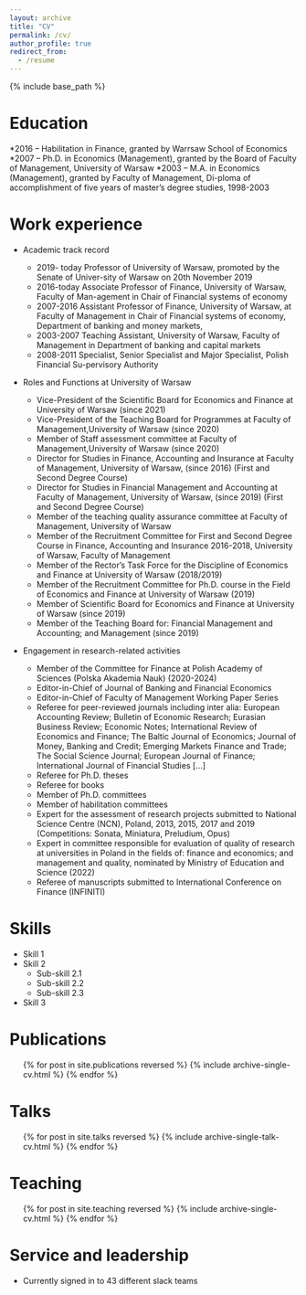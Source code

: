 ```yaml
---
layout: archive
title: "CV"
permalink: /cv/
author_profile: true
redirect_from:
  - /resume
---
```


{% include base_path %}

Education
======
*2016 – Habilitation in Finance, granted by Warrsaw School of Economics 
*2007 – Ph.D. in Economics (Management), granted by the Board of Faculty of Management, University of Warsaw
*2003 – M.A. in Economics (Management), granted by Faculty of Management, Di-ploma of accomplishment of five years of master’s degree studies, 1998-2003


Work experience
======
* Academic track record
  * 2019- today Professor of University of Warsaw, promoted by the Senate of Univer-sity of Warsaw on 20th November 2019
  * 2016-today Associate Professor of Finance, University of Warsaw, Faculty of Man-agement in Chair of Financial systems of economy
  * 2007-2016 Assistant Professor of Finance, University of Warsaw, at Faculty of Management in Chair of Financial systems of economy, Department of banking and money markets,
  * 2003-2007 Teaching Assistant, University of Warsaw, Faculty of Management in Department of banking and capital markets
  * 2008-2011 Specialist, Senior Specialist and Major  Specialist, Polish Financial Su-pervisory Authority


* Roles and Functions at University of Warsaw
  * Vice-President of the Scientific Board for Economics and Finance at University of Warsaw (since 2021)
  * Vice-President of the Teaching Board for Programmes at Faculty of Management,University of Warsaw (since 2020)
  * Member of Staff assessment committee at Faculty of Management,University of Warsaw (since 2020)
  * Director for Studies in Finance, Accounting and Insurance at Faculty of Management, University of Warsaw,  (since 2016) (First and Second Degree Course)
  * Director for Studies in Financial Management and Accounting at Faculty of Management, University of Warsaw,  (since 2019) (First and Second Degree Course)
  * Member of the teaching quality assurance committee at Faculty of Management, University of Warsaw
  * Member of the Recruitment Committee for First and Second Degree Course in Finance, Accounting and Insurance 2016-2018, University of Warsaw, Faculty of Management
  * Member of  the Rector’s Task Force for the Discipline of Economics and Finance at University of Warsaw (2018/2019)
  * Member of the Recruitment Committee for Ph.D. course in the Field of Economics and Finance at University of Warsaw  (2019)
  * Member of Scientific Board for Economics and Finance at University of Warsaw (since 2019)
  * Member of the Teaching Board for: Financial Management and Accounting; and Management (since 2019) 


* Engagement in research-related activities
  * Member of the Committee for Finance at Polish Academy of Sciences (Polska Akademia Nauk) (2020-2024)
  * Editor-in-Chief of Journal of Banking and Financial Economics
  * Editor-in-Chief of Faculty of Management Working Paper Series
  * Referee for peer-reviewed journals including inter alia: European Accounting Review; Bulletin of Economic Research; Eurasian Business Review; Economic Notes; International Review of Economics and Finance; The Baltic Journal of Economics; Journal of Money, Banking and Credit; Emerging Markets Finance and Trade; The Social Science Journal; European Journal of Finance; International Journal of Financial Studies [...]
  * Referee for Ph.D. theses
  * Referee for books
  * Member of Ph.D. committees
  * Member of habilitation committees
  * Expert for the assessment of research projects submitted to National Science Centre (NCN), Poland, 2013, 2015, 2017 and 2019 (Competitions: Sonata, Miniatura, Preludium, Opus)
  * Expert in committee responsible for evaluation of quality of research at universities in Poland in the fields of: finance and economics; and management and quality, nominated by Ministry of Education and Science (2022)
  * Referee of manuscripts submitted to International Conference on Finance (INFINITI)
  
Skills
======
* Skill 1
* Skill 2
  * Sub-skill 2.1
  * Sub-skill 2.2
  * Sub-skill 2.3
* Skill 3

Publications
======
  <ul>{% for post in site.publications reversed %}
    {% include archive-single-cv.html %}
  {% endfor %}</ul>
  
Talks
======
  <ul>{% for post in site.talks reversed %}
    {% include archive-single-talk-cv.html  %}
  {% endfor %}</ul>
  
Teaching
======
  <ul>{% for post in site.teaching reversed %}
    {% include archive-single-cv.html %}
  {% endfor %}</ul>
  
Service and leadership
======
* Currently signed in to 43 different slack teams
